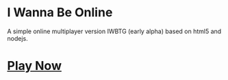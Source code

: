 # I Wanna Be Online
A simple online multiplayer version IWBTG (early alpha) based on html5 and nodejs.

# [Play Now](iwbonline.wswlymf.space:1096)
